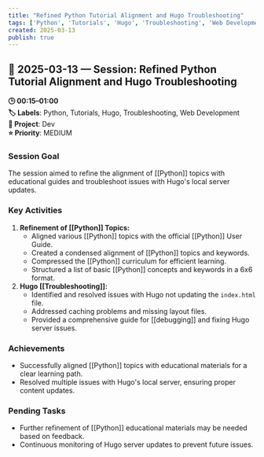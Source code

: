 ```yaml
---
title: "Refined Python Tutorial Alignment and Hugo Troubleshooting"
tags: ['Python', 'Tutorials', 'Hugo', 'Troubleshooting', 'Web Development']
created: 2025-03-13
publish: true
---
```


## 📅 2025-03-13 — Session: Refined Python Tutorial Alignment and Hugo Troubleshooting

**🕒 00:15–01:00**  
**🏷️ Labels**: Python, Tutorials, Hugo, Troubleshooting, Web Development  
**📂 Project**: Dev  
**⭐ Priority**: MEDIUM  


### Session Goal
The session aimed to refine the alignment of [[Python]] topics with educational guides and troubleshoot issues with Hugo's local server updates.

### Key Activities
1. **Refinement of [[Python]] Topics:**
   - Aligned various [[Python]] topics with the official [[Python]] User Guide.
   - Created a condensed alignment of [[Python]] topics and keywords.
   - Compressed the [[Python]] curriculum for efficient learning.
   - Structured a list of basic [[Python]] concepts and keywords in a 6x6 format.
2. **Hugo [[Troubleshooting]]:**
   - Identified and resolved issues with Hugo not updating the `index.html` file.
   - Addressed caching problems and missing layout files.
   - Provided a comprehensive guide for [[debugging]] and fixing Hugo server issues.

### Achievements
- Successfully aligned [[Python]] topics with educational materials for a clear learning path.
- Resolved multiple issues with Hugo's local server, ensuring proper content updates.

### Pending Tasks
- Further refinement of [[Python]] educational materials may be needed based on feedback.
- Continuous monitoring of Hugo server updates to prevent future issues.
